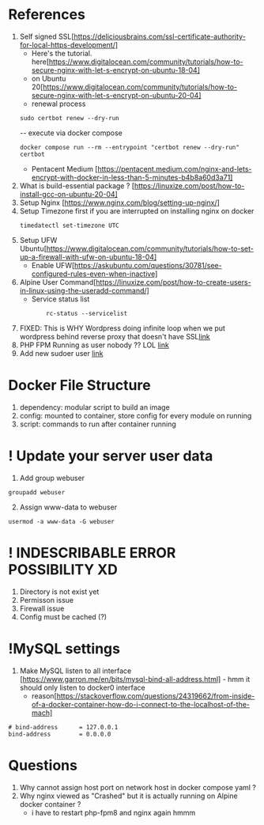 # References

1. Self signed SSL[https://deliciousbrains.com/ssl-certificate-authority-for-local-https-development/]
   - Here's the tutorial. here[https://www.digitalocean.com/community/tutorials/how-to-secure-nginx-with-let-s-encrypt-on-ubuntu-18-04]
   - on Ubuntu 20[https://www.digitalocean.com/community/tutorials/how-to-secure-nginx-with-let-s-encrypt-on-ubuntu-20-04]
   - renewal process
   ```
   sudo certbot renew --dry-run
   ```
   -- execute via docker compose
   ```
   docker compose run --rm --entrypoint "certbot renew --dry-run" certbot
   ```
   - Pentacent Medium [https://pentacent.medium.com/nginx-and-lets-encrypt-with-docker-in-less-than-5-minutes-b4b8a60d3a71]
2. What is build-essential package ? [https://linuxize.com/post/how-to-install-gcc-on-ubuntu-20-04]
3. Setup Nginx [https://www.nginx.com/blog/setting-up-nginx/]
4. Setup Timezone first if you are interrupted on installing nginx on docker
   ```
   timedatectl set-timezone UTC
   ```
5. Setup UFW Ubuntu[https://www.digitalocean.com/community/tutorials/how-to-set-up-a-firewall-with-ufw-on-ubuntu-18-04]
   - Enable UFW[https://askubuntu.com/questions/30781/see-configured-rules-even-when-inactive]
6. Alpine User Command[https://linuxize.com/post/how-to-create-users-in-linux-using-the-useradd-command/]
   - Service status list
     ```
         rc-status --servicelist
     ```
7. FIXED: This is WHY Wordpress doing infinite loop when we put wordpress behind reverse proxy that doesn't have SSL[link](https://wordpress.stackexchange.com/questions/250240/setting-serverhttps-on-prevents-access-to-wp-admin)
8. PHP FPM Running as user nobody ?? LOL [link](https://serverfault.com/questions/617392/why-is-php-fpm-running-as-nobody)
9. Add new sudoer user [link](https://www.digitalocean.com/community/tutorials/how-to-create-a-new-sudo-enabled-user-on-ubuntu-20-04-quickstart)

# Docker File Structure

1. dependency: modular script to build an image
2. config: mounted to container, store config for every module on running
3. script: commands to run after container running

# ! Update your server user data

1. Add group webuser

```
groupadd webuser
```

2. Assign www-data to webuser

```
usermod -a www-data -G webuser
```

# ! INDESCRIBABLE ERROR POSSIBILITY XD

1. Directory is not exist yet
2. Permisson issue
3. Firewall issue
4. Config must be cached (?)

# !MySQL settings

1. Make MySQL listen to all interface [https://www.garron.me/en/bits/mysql-bind-all-address.html] - hmm it should only listen to docker0 interface
   - reason[https://stackoverflow.com/questions/24319662/from-inside-of-a-docker-container-how-do-i-connect-to-the-localhost-of-the-mach]

```
# bind-address		= 127.0.0.1
bind-address		= 0.0.0.0
```

# Questions

1. Why cannot assign host port on network host in docker compose yaml ?
2. Why nginx viewed as "Crashed" but it is actually running on Alpine docker container ?
   - i have to restart php-fpm8 and nginx again hmmm
